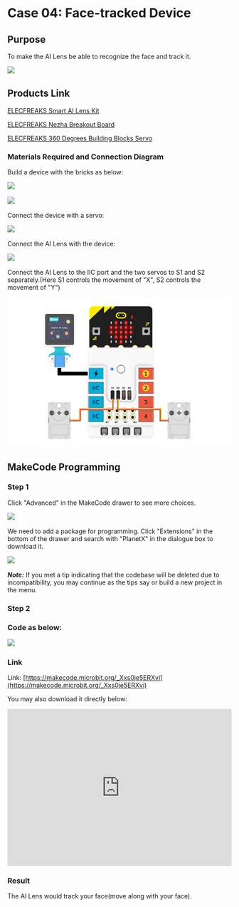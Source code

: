 # Case 04: Face-tracked Device

## Purpose

To make the AI Lens be able to recognize the face and track it. 

![](./images/05035_01.png)

## Products Link

[ELECFREAKS Smart AI Lens Kit](https://shop.elecfreaks.com/products/elecfreaks-smart-ai-lens-kit?_pos=1&_sid=d572dc26c&_ss=r)

[ELECFREAKS Nezha Breakout Board](https://shop.elecfreaks.com/products/elecfreaks-nezha-breakout-board?_pos=1&_sid=327dd9f18&_ss=r)

[ELECFREAKS 360 Degrees Building Blocks Servo](https://shop.elecfreaks.com/products/elecfreaks-360-degrees-building-blocks-servo?_pos=1&_sid=3db386e1d&_ss=r)

### Materials Required and Connection Diagram


 Build a device with the bricks as below:

![](./images/05035_04_03.png)

![](./images/05035_04_04.png)

 Connect the device with a servo: 

![](./images/05035_04_05.png)

 Connect the AI Lens with the device:

![](./images/05035_04_06.png)

 Connect the AI Lens to the IIC port and the two servos to S1 and S2 separately.(Here S1 controls the movement of "X", S2 controls the movement of "Y")


![](./images/05035_04_07.png)

## MakeCode Programming 


### Step 1

Click "Advanced" in the MakeCode drawer to see more choices. 

![](./images/05001_04.png)

We need to add a package for programming. Click "Extensions" in the bottom of the drawer and search with "PlanetX" in the dialogue box to download it. 

![](./images/05001_05.png)

***Note:*** If you met a tip indicating that the codebase will be deleted due to incompatibility, you may continue as the tips say or build a new project in the menu. 

### Step 2

### Code as below:

![](./images/05035_04_08.png)


### Link
Link: [https://makecode.microbit.org/_Xxs0je5ERXvi](https://makecode.microbit.org/_Xxs0je5ERXvi)

You may also download it directly below:

<div style="position:relative;height:0;padding-bottom:70%;overflow:hidden;"><iframe style="position:absolute;top:0;left:0;width:100%;height:100%;" src="https://makecode.microbit.org/#pub:_Xxs0je5ERXvi" frameborder="0" sandbox="allow-popups allow-forms allow-scripts allow-same-origin"></iframe></div>  


### Result
 The AI Lens would track your face(move along with your face).

